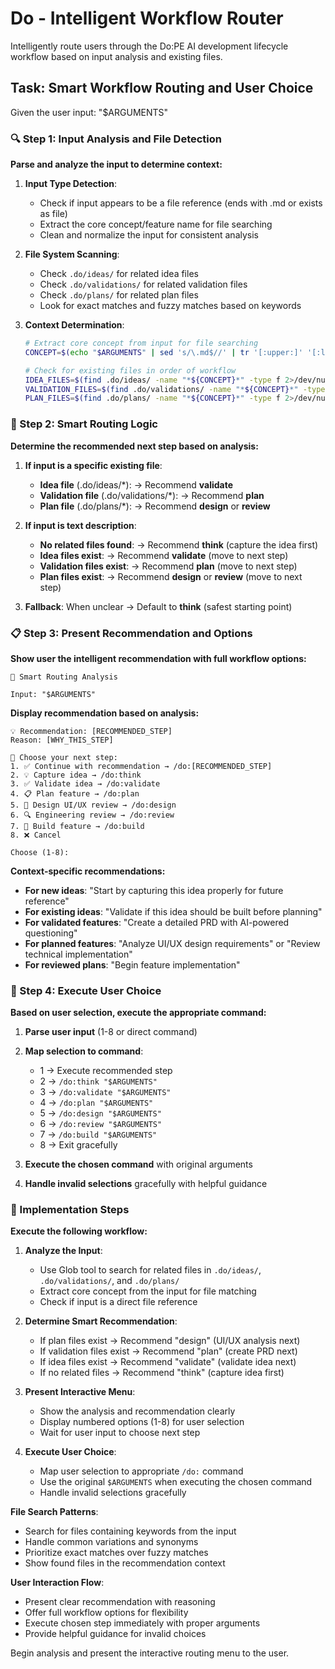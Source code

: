 # Do - Intelligent Workflow Router

Intelligently route users through the Do:PE AI development lifecycle workflow based on input analysis and existing files.

## Task: Smart Workflow Routing and User Choice

Given the user input: "$ARGUMENTS"

### 🔍 Step 1: Input Analysis and File Detection

**Parse and analyze the input to determine context:**

1. **Input Type Detection**:
   - Check if input appears to be a file reference (ends with .md or exists as file)
   - Extract the core concept/feature name for file searching
   - Clean and normalize the input for consistent analysis

2. **File System Scanning**:
   - Check `.do/ideas/` for related idea files
   - Check `.do/validations/` for related validation files
   - Check `.do/plans/` for related plan files
   - Look for exact matches and fuzzy matches based on keywords

3. **Context Determination**:
   ```bash
   # Extract core concept from input for file searching
   CONCEPT=$(echo "$ARGUMENTS" | sed 's/\.md$//' | tr '[:upper:]' '[:lower:]' | sed 's/[^a-z0-9]/-/g' | sed 's/--*/-/g' | sed 's/^-\|-$//g')
   
   # Check for existing files in order of workflow
   IDEA_FILES=$(find .do/ideas/ -name "*${CONCEPT}*" -type f 2>/dev/null || true)
   VALIDATION_FILES=$(find .do/validations/ -name "*${CONCEPT}*" -type f 2>/dev/null || true)
   PLAN_FILES=$(find .do/plans/ -name "*${CONCEPT}*" -type f 2>/dev/null || true)
   ```

### 🎯 Step 2: Smart Routing Logic

**Determine the recommended next step based on analysis:**

1. **If input is a specific existing file**:
   - **Idea file** (.do/ideas/*): → Recommend **validate**
   - **Validation file** (.do/validations/*): → Recommend **plan**
   - **Plan file** (.do/plans/*): → Recommend **design** or **review**

2. **If input is text description**:
   - **No related files found**: → Recommend **think** (capture the idea first)
   - **Idea files exist**: → Recommend **validate** (move to next step)
   - **Validation files exist**: → Recommend **plan** (move to next step)
   - **Plan files exist**: → Recommend **design** or **review** (move to next step)

3. **Fallback**: When unclear → Default to **think** (safest starting point)

### 📋 Step 3: Present Recommendation and Options

**Show user the intelligent recommendation with full workflow options:**

```
🤖 Smart Routing Analysis

Input: "$ARGUMENTS"
```

**Display recommendation based on analysis:**

```
💡 Recommendation: [RECOMMENDED_STEP]
Reason: [WHY_THIS_STEP]

🚀 Choose your next step:
1. ✅ Continue with recommendation → /do:[RECOMMENDED_STEP]
2. 💡 Capture idea → /do:think
3. ✅ Validate idea → /do:validate  
4. 📋 Plan feature → /do:plan
5. 🎨 Design UI/UX review → /do:design
6. 🔍 Engineering review → /do:review
7. 🚀 Build feature → /do:build
8. ❌ Cancel

Choose (1-8): 
```

**Context-specific recommendations:**

- **For new ideas**: "Start by capturing this idea properly for future reference"
- **For existing ideas**: "Validate if this idea should be built before planning"
- **For validated features**: "Create a detailed PRD with AI-powered questioning"
- **For planned features**: "Analyze UI/UX design requirements" or "Review technical implementation"
- **For reviewed plans**: "Begin feature implementation"

### 🚀 Step 4: Execute User Choice

**Based on user selection, execute the appropriate command:**

1. **Parse user input** (1-8 or direct command)
2. **Map selection to command**:
   - 1 → Execute recommended step
   - 2 → `/do:think "$ARGUMENTS"`
   - 3 → `/do:validate "$ARGUMENTS"`
   - 4 → `/do:plan "$ARGUMENTS"`
   - 5 → `/do:design "$ARGUMENTS"`
   - 6 → `/do:review "$ARGUMENTS"`
   - 7 → `/do:build "$ARGUMENTS"`
   - 8 → Exit gracefully

3. **Execute the chosen command** with original arguments
4. **Handle invalid selections** gracefully with helpful guidance

### 🔧 Implementation Steps

**Execute the following workflow:**

1. **Analyze the Input**:
   - Use Glob tool to search for related files in `.do/ideas/`, `.do/validations/`, and `.do/plans/`
   - Extract core concept from the input for file matching
   - Check if input is a direct file reference

2. **Determine Smart Recommendation**:
   - If plan files exist → Recommend "design" (UI/UX analysis next)
   - If validation files exist → Recommend "plan" (create PRD next)  
   - If idea files exist → Recommend "validate" (validate idea next)
   - If no related files → Recommend "think" (capture idea first)

3. **Present Interactive Menu**:
   - Show the analysis and recommendation clearly
   - Display numbered options (1-8) for user selection
   - Wait for user input to choose next step

4. **Execute User Choice**:
   - Map user selection to appropriate `/do:` command
   - Use the original `$ARGUMENTS` when executing the chosen command
   - Handle invalid selections gracefully

**File Search Patterns**:
- Search for files containing keywords from the input
- Handle common variations and synonyms
- Prioritize exact matches over fuzzy matches
- Show found files in the recommendation context

**User Interaction Flow**:
- Present clear recommendation with reasoning
- Offer full workflow options for flexibility  
- Execute chosen step immediately with proper arguments
- Provide helpful guidance for invalid choices

Begin analysis and present the interactive routing menu to the user.